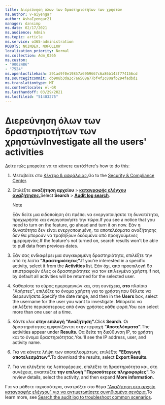 ```yaml
---
title: Διερεύνηση όλων των δραστηριοτήτων των χρηστών
ms.author: v-aiyengar
author: AshaIyengar21
manager: dansimp
ms.date: 02/17/2021
ms.audience: Admin
ms.topic: article
ms.service: o365-administration
ROBOTS: NOINDEX, NOFOLLOW
localization_priority: Normal
ms.collection: Adm_O365
ms.custom:
- "9002486"
- "7524"
ms.openlocfilehash: 391ad9f0e19857a6959667c6a86b143f774156cd
ms.sourcegitcommit: db908b3da2c7a6508a77bf4f2c80afb294fadbd1
ms.translationtype: MT
ms.contentlocale: el-GR
ms.lasthandoff: 03/29/2021
ms.locfileid: "51403275"
---
```

# <a name="investigate-all-the-users-activities"></a><span data-ttu-id="12401-102">Διερεύνηση όλων των δραστηριοτήτων των χρηστών</span><span class="sxs-lookup"><span data-stu-id="12401-102">Investigate all the users' activities</span></span>

<span data-ttu-id="12401-103">Δείτε πώς μπορείτε να το κάνετε αυτό:</span><span class="sxs-lookup"><span data-stu-id="12401-103">Here's how to do this:</span></span>

1. <span data-ttu-id="12401-104">Μεταβείτε στο [Κέντρο & ασφάλειας.](https://go.microsoft.com/fwlink/p/?linkid=2077143)</span><span class="sxs-lookup"><span data-stu-id="12401-104">Go to the [Security & Compliance Center](https://go.microsoft.com/fwlink/p/?linkid=2077143).</span></span>
1. <span data-ttu-id="12401-105">Επιλέξτε **αναζήτηση αρχείου**  >  **[καταγραφής ελέγχου αναζήτησης.](https://go.microsoft.com/fwlink/?linkid=2103759)**</span><span class="sxs-lookup"><span data-stu-id="12401-105">Select **Search** > **[Audit log search](https://go.microsoft.com/fwlink/?linkid=2103759)**.</span></span>
    > [!NOTE]
    > <span data-ttu-id="12401-106">Εάν δείτε μια ειδοποίηση ότι πρέπει να ενεργοποιήσετε τη δυνατότητα, προχωρήστε και ενεργοποιήστε την τώρα.</span><span class="sxs-lookup"><span data-stu-id="12401-106">If you see a notice that you need to turn on the feature, go ahead and turn it on now.</span></span> <span data-ttu-id="12401-107">Εάν η δυνατότητα δεν είναι ενεργοποιημένη, τα αποτελέσματα αναζήτησης δεν θα μπορούν να τραβήξουν δεδομένα από προηγούμενες ημερομηνίες.</span><span class="sxs-lookup"><span data-stu-id="12401-107">If the feature's not turned on, search results won't be able to pull data from previous dates.</span></span>

1. <span data-ttu-id="12401-108">Εάν σας ενδιαφέρει μια συγκεκριμένη δραστηριότητα, επιλέξτε την από τη λίστα **"Δραστηριότητες".**</span><span class="sxs-lookup"><span data-stu-id="12401-108">If you're interested in a specific activity, select it from the **Activities** list.</span></span> <span data-ttu-id="12401-109">Εάν όχι, από προεπιλογή θα επιστραφούν όλες οι δραστηριότητες για τον επιλεγμένο χρήστη.</span><span class="sxs-lookup"><span data-stu-id="12401-109">If not, by default all activities will be returned for the selected user.</span></span>
1. <span data-ttu-id="12401-110">Καθορίστε το εύρος ημερομηνιών και, στη συνέχεια, **στο** πλαίσιο "Χρήστες", επιλέξτε το όνομα χρήστη για το χρήστη που θέλετε να διερευνήσετε.</span><span class="sxs-lookup"><span data-stu-id="12401-110">Specify the date range, and then in the **Users** box, select the username for the user you want to investigate.</span></span> <span data-ttu-id="12401-111">Μπορείτε να επιλέξετε περισσότερους από έναν χρήστες κάθε φορά.</span><span class="sxs-lookup"><span data-stu-id="12401-111">You can select more than one user at a time.</span></span>
1. <span data-ttu-id="12401-112">Κάντε κλικ **στην επιλογή "Αναζήτηση".**</span><span class="sxs-lookup"><span data-stu-id="12401-112">Click **Search**.</span></span> <span data-ttu-id="12401-113">Οι δραστηριότητες εμφανίζονται στην περιοχή **"Αποτελέσματα".**</span><span class="sxs-lookup"><span data-stu-id="12401-113">The activities appear under **Results**.</span></span> <span data-ttu-id="12401-114">Θα δείτε τη διεύθυνση IP, το χρήστη και το όνομα δραστηριότητας.</span><span class="sxs-lookup"><span data-stu-id="12401-114">You'll see the IP address, user, and activity name.</span></span>
1. <span data-ttu-id="12401-115">Για να κάνετε λήψη των αποτελεσμάτων, επιλέξτε **"Εξαγωγή αποτελεσμάτων".**</span><span class="sxs-lookup"><span data-stu-id="12401-115">To download the results, select **Export Results**.</span></span>
1. <span data-ttu-id="12401-116">Για να ελέγξετε τις λεπτομέρειες, επιλέξτε τη δραστηριότητα και, στη συνέχεια, αναπτύξτε **την επιλογή "Περισσότερες πληροφορίες".**</span><span class="sxs-lookup"><span data-stu-id="12401-116">To review details, select the activity, and then expand **More information**.</span></span>

<span data-ttu-id="12401-117">Για να μάθετε περισσότερα, ανατρέξτε στο θέμα ["Αναζήτηση στο αρχείο καταγραφής ελέγχου" για να αντιμετωπίσετε συνηθισμένα σενάρια.](https://go.microsoft.com/fwlink/?linkid=2103944)</span><span class="sxs-lookup"><span data-stu-id="12401-117">To learn more, see [Search the audit log to troubleshoot common scenarios](https://go.microsoft.com/fwlink/?linkid=2103944).</span></span>